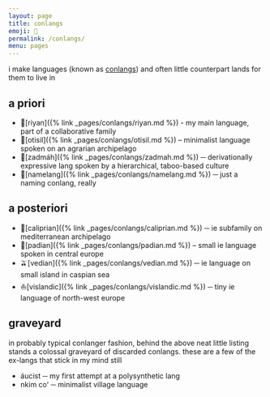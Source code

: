 ```yaml
---
layout: page
title: conlangs
emoji: 🦜
permalink: /conlangs/
menu: pages
---
```

i make languages (known as [conlangs](https://en.wikipedia.org/wiki/Constructed_language)) and often little counterpart lands for them to live in

## a priori
* 🐸[riyan]({% link _pages/conlangs/riyan.md %}) - my main language, part of a collaborative family
* 🌾[otisil]({% link _pages/conlangs/otisil.md %}) – minimalist language spoken on an agrarian archipelago
* 🍵[zadmáh]({% link _pages/conlangs/zadmah.md %}) ─ derivationally expressive lang spoken by a hierarchical, taboo-based culture
* 🎤[namelang]({% link _pages/conlangs/namelang.md %}) ─ just a naming conlang, really

## a posteriori
* 🍑[caliprian]({% link _pages/conlangs/caliprian.md %}) ─ ie subfamily on mediterranean archipelago
* 🌳[padian]({% link _pages/conlangs/padian.md %}) – small ie language spoken in central europe
* 🫒[vedian]({% link _pages/conlangs/vedian.md %}) ─ ie language on small island in caspian sea
* ⛵️[vislandic]({% link _pages/conlangs/vislandic.md %}) ─ tiny ie language of north-west europe

## graveyard
in probably typical conlanger fashion, behind the above neat little listing stands a colossal graveyard of discarded conlangs. these are a few of the ex-langs that stick in my mind still

* áucist ─ my first attempt at a polysynthetic lang
* nkim coʻ ─ minimalist village language